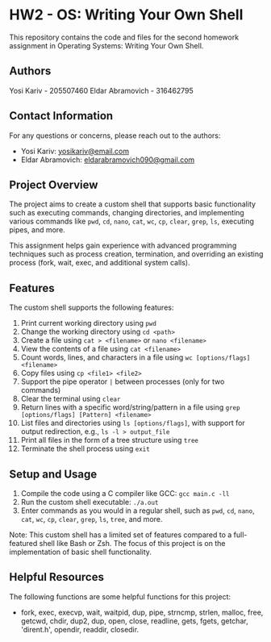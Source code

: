 # HW2 - OS: Writing Your Own Shell

This repository contains the code and files for the second homework assignment in Operating Systems: Writing Your Own Shell.

## Authors

Yosi Kariv - 205507460
Eldar Abramovich - 316462795

## Contact Information

For any questions or concerns, please reach out to the authors:

- Yosi Kariv: [yosikariv@email.com](mailto:yosikariv@email.com)
- Eldar Abramovich: [eldarabramovich090@gmail.com](mailto:eldarabramovich@email.com)

## Project Overview

The project aims to create a custom shell that supports basic functionality such as executing commands, changing directories, and implementing various commands like `pwd`, `cd`, `nano`, `cat`, `wc`, `cp`, `clear`, `grep`, `ls`, executing pipes, and more.

This assignment helps gain experience with advanced programming techniques such as process creation, termination, and overriding an existing process (fork, wait, exec, and additional system calls).

## Features

The custom shell supports the following features:

1. Print current working directory using `pwd`
2. Change the working directory using `cd <path>`
3. Create a file using `cat > <filename>` or `nano <filename>`
4. View the contents of a file using `cat <filename>`
5. Count words, lines, and characters in a file using `wc [options/flags] <filename>`
6. Copy files using `cp <file1> <file2>`
7. Support the pipe operator `|` between processes (only for two commands)
8. Clear the terminal using `clear`
9. Return lines with a specific word/string/pattern in a file using `grep [options/flags] [Pattern] <filename>`
10. List files and directories using `ls [options/flags]`, with support for output redirection, e.g., `ls -l > output_file`
11. Print all files in the form of a tree structure using `tree`
12. Terminate the shell process using `exit`

## Setup and Usage

1. Compile the code using a C compiler like GCC: `gcc main.c -ll`
2. Run the custom shell executable: `./a.out`
3. Enter commands as you would in a regular shell, such as `pwd`, `cd`, `nano`, `cat`, `wc`, `cp`, `clear`, `grep`, `ls`, `tree`, and more.

Note: This custom shell has a limited set of features compared to a full-featured shell like Bash or Zsh. The focus of this project is on the implementation of basic shell functionality.

## Helpful Resources

The following functions are some helpful functions for this project:

- fork, exec, execvp, wait, waitpid, dup, pipe, strncmp, strlen, malloc, free, getcwd, chdir, dup2, dup, open, close, readline, gets, fgets, getchar, 'dirent.h', opendir, readdir, closedir.
